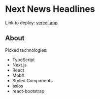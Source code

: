 # Next News Headlines
Link to deploy: [vercel.app](https://next-news-headlines.vercel.app/)

## About
Picked technologies:
* TypeScript
* Next.js
* React
* MobX
* Styled Components
* axios
* react-bootstrap
